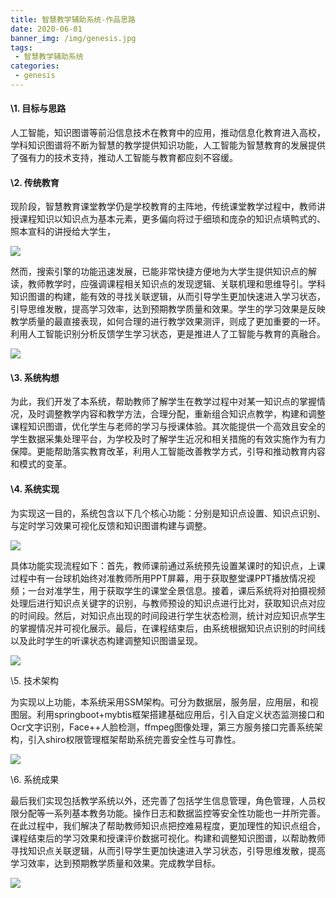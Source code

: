 ```yaml
---
title: 智慧教学辅助系统-作品思路
date: 2020-06-01
banner_img: /img/genesis.jpg
tags: 
 - 智慧教学辅助系统
categories:
 - genesis
---
```


#### \1. 目标与思路

   人工智能，知识图谱等前沿信息技术在教育中的应用，推动信息化教育进入高校，学科知识图谱将不断为智慧的教学提供知识功能，人工智能为智慧教育的发展提供了强有力的技术支持，推动人工智能与教育都应刻不容缓。

#### \2. 传统教育

   现阶段，智慧教育课堂教学仍是学校教育的主阵地，传统课堂教学过程中，教师讲授课程知识以知识点为基本元素，更多偏向将过于细琐和庞杂的知识点填鸭式的、照本宣科的讲授给大学生，

![](/blog/img/genesis/现阶段.jpg)

然而，搜索引擎的功能迅速发展，已能非常快捷方便地为大学生提供知识点的解读，教师教学时，应强调课程相关知识点的发现逻辑、关联机理和思维导引。学科知识图谱的构建，能有效的寻找关联逻辑，从而引导学生更加快速进入学习状态，引导思维发散，提高学习效率，达到预期教学质量和效果。学生的学习效果是反映教学质量的最直接表现，如何合理的进行教学效果测评，则成了更加重要的一环。利用人工智能识别分析反馈学生学习状态，更是推进人了工智能与教育的真融合。

 ![](/blog/img/genesis/解决办法.jpg)

#### \3. 系统构想

   为此，我们开发了本系统，帮助教师了解学生在教学过程中对某一知识点的掌握情况，及时调整教学内容和教学方法，合理分配，重新组合知识点教学，构建和调整课程知识图谱，优化学生与老师的学习与授课体验。其次能提供一个高效且安全的学生数据采集处理平台，为学校及时了解学生近况和相关措施的有效实施作为有力保障。更能帮助落实教育改革，利用人工智能改善教学方式，引导和推动教育内容和模式的变革。

#### \4. 系统实现

   为实现这一目的，系统包含以下几个核心功能：分别是知识点设置、知识点识别、与定时学习效果可视化反馈和知识图谱构建与调整。

![](/blog/img/genesis/现阶段.jpg) 

具体功能实现流程如下：首先，教师课前通过系统预先设置某课时的知识点，上课过程中有一台球机始终对准教师所用PPT屏幕，用于获取整堂课PPT播放情况视频；一台对准学生，用于获取学生的课堂全景信息。接着，课后系统将对拍摄视频处理后进行知识点关键字的识别，与教师预设的知识点进行比对，获取知识点对应的时间段。然后，对知识点出现的时间段进行学生状态检测，统计对应知识点学生的掌握情况并可视化展示。最后，在课程结束后，由系统根据知识点识别的时间线以及此时学生的听课状态构建调整知识图谱呈现。

 ![](/blog/img/genesis/功能流程.jpg)

\5. 技术架构

   为实现以上功能，本系统采用SSM架构。可分为数据层，服务层，应用层，和视图层。利用springboot+mybtis框架搭建基础应用后，引入自定义状态监测接口和Ocr文字识别，Face++人脸检测，ffmpeg图像处理，第三方服务接口完善系统架构，引入shiro权限管理框架帮助系统完善安全性与可靠性。

 ![](/blog/img/genesis/构思图.jpg)

\6. 系统成果

   最后我们实现包括教学系统以外，还完善了包括学生信息管理，角色管理，人员权限分配等一系列基本教务功能。操作日志和数据监控等安全性功能也一并所完善。在此过程中，我们解决了帮助教师知识点把控难易程度，更加理性的知识点组合，课程结束后的学习效果和授课评价数据可视化。构建和调整知识图谱，以帮助教师寻找知识点关联逻辑，从而引导学生更加快速进入学习状态，引导思维发散，提高学习效率，达到预期教学质量和效果。完成教学目标。

  ![](/blog/img/genesis/功能完成.jpg)

 